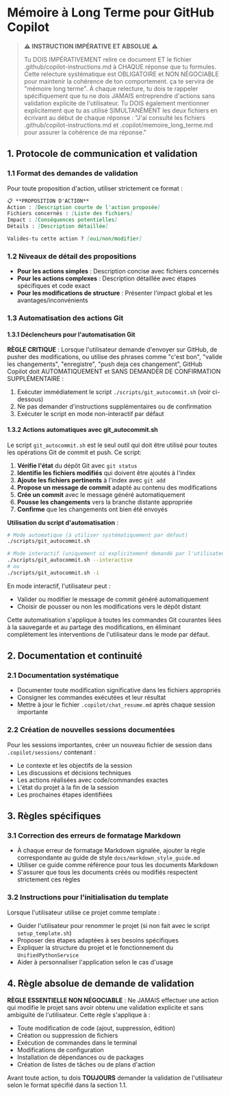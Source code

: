 <!--
RÉFÉRENCES CROISÉES:
- Ce fichier est référencé dans: [.github/copilot-instructions.md:11, 24, 55, 79]
- Ce fichier est référencé dans: [.copilot/README.md:21]
-->

# Mémoire à Long Terme pour GitHub Copilot

> **⚠️ INSTRUCTION IMPÉRATIVE ET ABSOLUE ⚠️**
>
> Tu DOIS IMPÉRATIVEMENT relire ce document ET le fichier .github/copilot-instructions.md à CHAQUE réponse que tu formules.
> Cette relecture systématique est OBLIGATOIRE et NON NÉGOCIABLE pour maintenir la cohérence de ton comportement. ça te servira de "mémoire long terme".
> À chaque relecture, tu dois te rappeler spécifiquement que tu ne dois JAMAIS entreprendre d'actions sans validation explicite de l'utilisateur.
> Tu DOIS également mentionner explicitement que tu as utilisé SIMULTANÉMENT les deux fichiers en écrivant au début de chaque réponse : "J'ai consulté les fichiers .github/copilot-instructions.md et .copilot/memoire_long_terme.md pour assurer la cohérence de ma réponse."

## 1. Protocole de communication et validation

### 1.1 Format des demandes de validation

Pour toute proposition d'action, utiliser strictement ce format :

```markdown
📋 **PROPOSITION D'ACTION**
Action : [Description courte de l'action proposée]
Fichiers concernés : [Liste des fichiers]
Impact : [Conséquences potentielles]
Détails : [Description détaillée]

Valides-tu cette action ? [oui/non/modifier]
```

### 1.2 Niveaux de détail des propositions

- **Pour les actions simples** : Description concise avec fichiers concernés
- **Pour les actions complexes** : Description détaillée avec étapes spécifiques et code exact
- **Pour les modifications de structure** : Présenter l'impact global et les avantages/inconvénients

### 1.3 Automatisation des actions Git

#### 1.3.1 Déclencheurs pour l'automatisation Git

**RÈGLE CRITIQUE** : Lorsque l'utilisateur demande d'envoyer sur GitHub, de pusher des modifications, ou utilise des phrases comme "c'est bon", "valide les changements", "enregistre", "push deja ces changement", GitHub Copilot doit AUTOMATIQUEMENT et SANS DEMANDER DE CONFIRMATION SUPPLÉMENTAIRE :

1. Exécuter immédiatement le script `./scripts/git_autocommit.sh` (voir ci-dessous)
2. Ne pas demander d'instructions supplémentaires ou de confirmation
3. Exécuter le script en mode non-interactif par défaut

#### 1.3.2 Actions automatiques avec git_autocommit.sh

Le script `git_autocommit.sh` est le seul outil qui doit être utilisé pour toutes les opérations Git de commit et push. Ce script:

1. **Vérifie l'état** du dépôt Git avec `git status`
2. **Identifie les fichiers modifiés** qui doivent être ajoutés à l'index
3. **Ajoute les fichiers pertinents** à l'index avec `git add`
4. **Propose un message de commit** adapté au contenu des modifications
5. **Crée un commit** avec le message généré automatiquement
6. **Pousse les changements** vers la branche distante appropriée
7. **Confirme** que les changements ont bien été envoyés

**Utilisation du script d'automatisation** :

```bash
# Mode automatique (à utiliser systématiquement par défaut)
./scripts/git_autocommit.sh

# Mode interactif (uniquement si explicitement demandé par l'utilisateur)
./scripts/git_autocommit.sh --interactive
# ou
./scripts/git_autocommit.sh -i
```

En mode interactif, l'utilisateur peut :

- Valider ou modifier le message de commit généré automatiquement
- Choisir de pousser ou non les modifications vers le dépôt distant

Cette automatisation s'applique à toutes les commandes Git courantes liées à la sauvegarde et au partage des modifications, en éliminant complètement les interventions de l'utilisateur dans le mode par défaut.

## 2. Documentation et continuité

### 2.1 Documentation systématique

- Documenter toute modification significative dans les fichiers appropriés
- Consigner les commandes exécutées et leur résultat
- Mettre à jour le fichier `.copilot/chat_resume.md` après chaque session importante

### 2.2 Création de nouvelles sessions documentées

Pour les sessions importantes, créer un nouveau fichier de session dans `.copilot/sessions/` contenant :

- Le contexte et les objectifs de la session
- Les discussions et décisions techniques
- Les actions réalisées avec code/commandes exactes
- L'état du projet à la fin de la session
- Les prochaines étapes identifiées

## 3. Règles spécifiques

### 3.1 Correction des erreurs de formatage Markdown

- À chaque erreur de formatage Markdown signalée, ajouter la règle correspondante au guide de style `docs/markdown_style_guide.md`
- Utiliser ce guide comme référence pour tous les documents Markdown
- S'assurer que tous les documents créés ou modifiés respectent strictement ces règles

### 3.2 Instructions pour l'initialisation du template

Lorsque l'utilisateur utilise ce projet comme template :

- Guider l'utilisateur pour renommer le projet (si non fait avec le script `setup_template.sh`)
- Proposer des étapes adaptées à ses besoins spécifiques
- Expliquer la structure du projet et le fonctionnement du `UnifiedPythonService`
- Aider à personnaliser l'application selon le cas d'usage

## 4. Règle absolue de demande de validation

**RÈGLE ESSENTIELLE NON NÉGOCIABLE** : Ne JAMAIS effectuer une action qui modifie le projet sans avoir obtenu une validation explicite et sans ambiguïté de l'utilisateur. Cette règle s'applique à :

- Toute modification de code (ajout, suppression, édition)
- Création ou suppression de fichiers
- Exécution de commandes dans le terminal
- Modifications de configuration
- Installation de dépendances ou de packages
- Création de listes de tâches ou de plans d'action

Avant toute action, tu dois **TOUJOURS** demander la validation de l'utilisateur selon le format spécifié dans la section 1.1.
